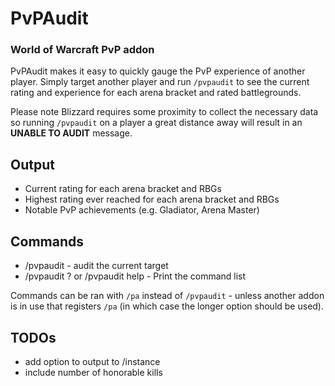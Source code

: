 # PvPAudit
### World of Warcraft PvP addon
PvPAudit makes it easy to quickly gauge the PvP experience of another player. Simply target another player and run `/pvpaudit` to see the current rating and experience for each arena bracket and rated battlegrounds.

Please note Blizzard requires some proximity to collect the necessary data so running `/pvpaudit` on a player a great distance away will result in an **UNABLE TO AUDIT** message.

## Output
* Current rating for each arena bracket and RBGs
* Highest rating ever reached for each arena bracket and RBGs
* Notable PvP achievements (e.g. Gladiator, Arena Master)

## Commands
* /pvpaudit - audit the current target
* /pvpaudit ? or /pvpaudit help - Print the command list

Commands can be ran with `/pa` instead of `/pvpaudit` - unless another addon is in use that registers `/pa` (in which case the longer option should be used).

## TODOs
* add option to output to /instance
* include number of honorable kills
